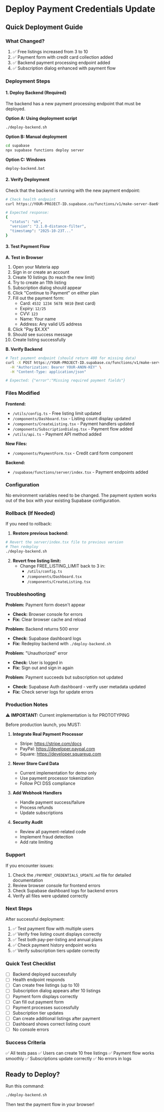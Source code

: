 # Deploy Payment Credentials Update

## Quick Deployment Guide

### What Changed?
1. ✅ Free listings increased from 3 to 10
2. ✅ Payment form with credit card collection added
3. ✅ Backend payment processing endpoint added
4. ✅ Subscription dialog enhanced with payment flow

### Deployment Steps

#### 1. Deploy Backend (Required)
The backend has a new payment processing endpoint that must be deployed.

**Option A: Using deployment script**
```bash
./deploy-backend.sh
```

**Option B: Manual deployment**
```bash
cd supabase
npx supabase functions deploy server
```

**Option C: Windows**
```bash
deploy-backend.bat
```

#### 2. Verify Deployment
Check that the backend is running with the new payment endpoint:

```bash
# Check health endpoint
curl https://YOUR-PROJECT-ID.supabase.co/functions/v1/make-server-8ae6fee0/health

# Expected response:
{
  "status": "ok",
  "version": "2.1.0-distance-filter",
  "timestamp": "2025-10-23T..."
}
```

#### 3. Test Payment Flow

**A. Test in Browser**
1. Open your Materia app
2. Sign in or create an account
3. Create 10 listings (to reach the new limit)
4. Try to create an 11th listing
5. Subscription dialog should appear
6. Click "Continue to Payment" on either plan
7. Fill out the payment form:
   - Card: `4532 1234 5678 9010` (test card)
   - Expiry: `12/25`
   - CVV: `123`
   - Name: Your name
   - Address: Any valid US address
8. Click "Pay $X.XX"
9. Should see success message
10. Create listing successfully

**B. Verify Backend**
```bash
# Test payment endpoint (should return 400 for missing data)
curl -X POST https://YOUR-PROJECT-ID.supabase.co/functions/v1/make-server-8ae6fee0/process-payment \
  -H "Authorization: Bearer YOUR-ANON-KEY" \
  -H "Content-Type: application/json"

# Expected: {"error":"Missing required payment fields"}
```

### Files Modified

**Frontend:**
- `/utils/config.ts` - Free listing limit updated
- `/components/Dashboard.tsx` - Listing count display updated
- `/components/CreateListing.tsx` - Payment handlers updated
- `/components/SubscriptionDialog.tsx` - Payment flow added
- `/utils/api.ts` - Payment API method added

**New Files:**
- `/components/PaymentForm.tsx` - Credit card form component

**Backend:**
- `/supabase/functions/server/index.tsx` - Payment endpoints added

### Configuration

No environment variables need to be changed. The payment system works out of the box with your existing Supabase configuration.

### Rollback (If Needed)

If you need to rollback:

1. **Restore previous backend:**
```bash
# Revert the server/index.tsx file to previous version
# Then redeploy
./deploy-backend.sh
```

2. **Revert free listing limit:**
   - Change FREE_LISTING_LIMIT back to 3 in:
     - `/utils/config.ts`
     - `/components/Dashboard.tsx`
     - `/components/CreateListing.tsx`

### Troubleshooting

**Problem:** Payment form doesn't appear
- **Check:** Browser console for errors
- **Fix:** Clear browser cache and reload

**Problem:** Backend returns 500 error
- **Check:** Supabase dashboard logs
- **Fix:** Redeploy backend with `./deploy-backend.sh`

**Problem:** "Unauthorized" error
- **Check:** User is logged in
- **Fix:** Sign out and sign in again

**Problem:** Payment succeeds but subscription not updated
- **Check:** Supabase Auth dashboard - verify user metadata updated
- **Fix:** Check server logs for update errors

### Production Notes

⚠️ **IMPORTANT:** Current implementation is for PROTOTYPING

Before production launch, you MUST:

1. **Integrate Real Payment Processor**
   - Stripe: https://stripe.com/docs
   - PayPal: https://developer.paypal.com
   - Square: https://developer.squareup.com

2. **Never Store Card Data**
   - Current implementation for demo only
   - Use payment processor tokenization
   - Follow PCI DSS compliance

3. **Add Webhook Handlers**
   - Handle payment success/failure
   - Process refunds
   - Update subscriptions

4. **Security Audit**
   - Review all payment-related code
   - Implement fraud detection
   - Add rate limiting

### Support

If you encounter issues:

1. Check the `/PAYMENT_CREDENTIALS_UPDATE.md` file for detailed documentation
2. Review browser console for frontend errors
3. Check Supabase dashboard logs for backend errors
4. Verify all files were updated correctly

### Next Steps

After successful deployment:

1. ✅ Test payment flow with multiple users
2. ✅ Verify free listing count displays correctly
3. ✅ Test both pay-per-listing and annual plans
4. ✅ Check payment history endpoint works
5. ✅ Verify subscription tiers update correctly

### Quick Test Checklist

- [ ] Backend deployed successfully
- [ ] Health endpoint responds
- [ ] Can create free listings (up to 10)
- [ ] Subscription dialog appears after 10 listings
- [ ] Payment form displays correctly
- [ ] Can fill out payment form
- [ ] Payment processes successfully
- [ ] Subscription tier updates
- [ ] Can create additional listings after payment
- [ ] Dashboard shows correct listing count
- [ ] No console errors

### Success Criteria

✅ All tests pass
✅ Users can create 10 free listings
✅ Payment flow works smoothly
✅ Subscriptions update correctly
✅ No errors in logs

## Ready to Deploy?

Run this command:
```bash
./deploy-backend.sh
```

Then test the payment flow in your browser!
